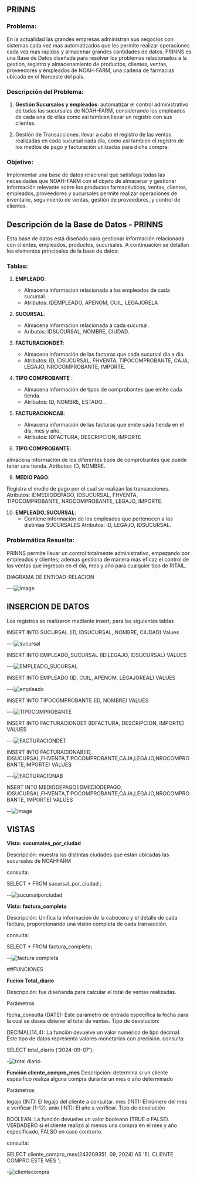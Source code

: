 ## PRINNS

### Problema:
En la actualidad las grandes empresas administran sus negocios con sistemas cada vez mas automatizados que les permite realizar operaciones cada vez mas rapidas y almacenar grandes cantidades de datos.
PRINNS es una Base de Datos diseñada para resolver los problemas relacionados a la gestion, registro y almacenamiento de productos, clientes, ventas, proveedores y empleados de NOAH-FARM, una cadena de farmacias ubicada en el Noroeste del pais. 


### Descripción del Problema:

1) **Gestión Sucursales y empleados**: automatizar el control administrativo de todas las sucursales de NOAH-FARM, considerando los empleados de cada una de ellas como asi tambien llevar un registro con sus clientes. 

2) Gestión de Transacciones: llevar a cabo el registro de las ventas realizadas en cada sucursal cada día, como asi tambien el registro de los medios de pago y facturación utilizadas para dicha compra. 


### Objetivo:

Implementar una base de datos relacional que satisfaga todas las necesidades que NOAH-FARM con el objeto de almacenar y gestionar información relevante sobre los productos farmacéuticos, ventas, clientes, empleados, proveedores y sucursales permite realizar operaciones de inventario, seguimiento de ventas, gestión de proveedores, y control de clientes.

## Descripción de la Base de Datos - PRINNS

Esta base de datos está diseñada para gestionar información relacionada con clientes, empleados, productos, sucursales. A continuación se detallan los elementos principales de la base de datos:

### Tablas:

1. **EMPLEADO**:
   - Almacena informacion relacionada a los empleados de cada sucursal.
   - Atributos: IDEMPLEADO, APENOM, CUIL, LEGAJORELA

2. **SUCURSAL**: 
   - Almacena informacion relacionada a cada sucursal.
   - Aributos: IDSUCURSAL, NOMBRE, CIUDAD.


3. **FACTURACIONDET**:
   - Almacena información de las facturas que cada sucursal dia a dia.
   - Atributos: ID, IDSUCURSAL, FHVENTA, TIPOCOMPROBANTE, CAJA, LEGAJO, NROCOMPROBANTE, IMPORTE.

6. **TIPO COMPROBANTE** :
   - Almacena información de tipos de comprobantes que emite cada tienda.
   - Atributos: ID, NOMBRE, ESTADO.
  . 

7. **FACTURACIONCAB**:
   - Almacena información de las facturas que emite cada tienda en el día, mes y año.
   - Atributos: IDFACTURA, DESCRIPCION, IMPORTE
  
8. **TIPO COMPROBANTE**:

almacena información de los diferentes tipos de comprobantes que puede tener una tienda.
Atributos: ID, NOMBRE.

9. **MEDIO PAGO**:

Registra el medio de pago por el cual se realizan las transacciones.
Atributos: IDMEDIODEPAGO, IDSUCURSAL, FHVENTA, TIPOCOMPROBANTE, NROCOMPROBANTE, LEGAJO, IMPORTE.

10. **EMPLEADO_SUCURSAL**:
    - Contiene información de los empleados que pertenecen a las distintas SUCURSALES
Atributos: ID, LEGAJO, IDSUCURSAL.


### Problemática Resuelta:

PRINNS permite llevar un control totalmente administrativo, empezando por empleados y clientes; ademas gestiona de manera más eficaz el control de las ventas que ingresan en el día, mes y año para cualquier tipo de RITAIL.



DIAGRAMA DE ENTIDAD-RELACION


---![image](https://github.com/user-attachments/assets/64d0e029-60fe-4c63-8729-285210e4178a)


## INSERCION DE DATOS

Los registros se realizaron mediante insert, para las siguientes tablas

 INSERT INTO SUCURSAL (ID, IDSUCURSAL, NOMBRE, CIUDAD) Values
 
---![sucursal](https://github.com/user-attachments/assets/7731b4a4-79a4-41df-ad3e-f0d99a434f34)

INSERT INTO EMPLEADO_SUCURSAL (ID,LEGAJO, IDSUCURSAL) VALUES

---![EMPLEADO_SUCURSAL](https://github.com/user-attachments/assets/9607ffa8-6352-4652-b46f-867e2316bd6b)

INSERT INTO EMPLEADO (ID, CUIL, APENOM, LEGAJOREAL) VALUES


---![empleado](https://github.com/user-attachments/assets/920fcd1e-d8d4-47f6-be3f-c4cff9e94299)

INSERT INTO TIPOCOMPROBANTE (ID, NOMBRE) VALUES

---![TIPOCOMPROBANTE](https://github.com/user-attachments/assets/2f530316-3d7a-40ac-a1b9-86481cecd279)

INSERT INTO FACTURACIONDET (IDFACTURA, DESCRIPCION, IMPORTE) VALUES

---![FACTURACIONDET](https://github.com/user-attachments/assets/2808dcae-d21c-443a-9c28-77cf22ea3f73)

INSERT INTO FACTURACIONAB(ID, IDSUCURSAL,FHVENTA,TIPOCOMPROBANTE,CAJA,LEGAJO,NROCOMPROBANTE,IMPORTE) VALUES

---![FACTURACIONAB](https://github.com/user-attachments/assets/c504111f-86fb-4b63-9b35-0a4267eeca5c)

NSERT INTO MEDIODEPAGO(IDMEDIODEPAGO, IDSUCURSAL,FHVENTA,TIPOCOMPROBANTE,CAJA,LEGAJO,NROCOMPROBANTE, IMPORTE) VALUES

--![image](https://github.com/user-attachments/assets/2ffd0c76-f624-4e5e-b601-092f7eff4798)

## VISTAS

**Vista: sucursales_por_ciudad**

Descripción: muestra las distintas ciudades que están ubicadas las sucursales de NOAHFARM 

consulta:

SELECT 
* 
FROM sucursal_por_ciudad ;

--![sucursalporciudad](https://github.com/user-attachments/assets/91b36c9a-be62-4d2a-ac24-4a1fa8206f3a)


**Vista: factura_completa**

Descripción: Unifica la información de la cabecera y el detalle de cada factura, proporcionando una visión completa de cada transacción.


consulta:

SELECT 
* 
FROM factura_completa;

--![factura completa](https://github.com/user-attachments/assets/f232482c-b4a7-4a01-b3df-c1e213fea862)


##FUNCIONES 

**Fucion Total_diario**

Descripción: fue diseñanda para calcular el total de ventas realizadas.

Parámetros

fecha_consulta (DATE): Este parámetro de entrada especifica la fecha para la cual se desea obtener el total de ventas.
Tipo de devolución:

DECIMAL(14,4): La función devuelve un valor numérico de tipo decimal. Este tipo de datos representa valores monetarios con precisión.
consulta:

SELECT total_diario ('2024-09-07');

-![total diario](https://github.com/user-attachments/assets/32234939-5950-41dc-bb85-da8e8469bb9d)



**Función cliente_compro_mes**
Descripción: determina si un cliente espesifico realiza alguna compra durante un mes o año determinado

Parámetros

legajo (INT): El legajo del cliente a consultar.
mes (INT): El número del mes a verificar (1-12).
anio (INT): El año a verificar.
Tipo de devolución

BOOLEAN: La función devuelve un valor booleano (TRUE o FALSE). VERDADERO si el cliente realizó al menos una compra en el mes y año especificado, FALSO en caso contrario.

consulta:

SELECT cliente_compro_mes(243209351, 09, 2024) AS 'EL CLIENTE COMPRO ESTE MES ';

-![clientecompra](https://github.com/user-attachments/assets/0e03726c-2268-4f3c-8228-da5c164e16eb)











